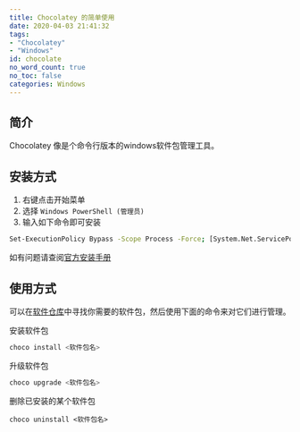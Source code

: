 ```yaml
---
title: Chocolatey 的简单使用
date: 2020-04-03 21:41:32
tags:
- "Chocolatey"
- "Windows"
id: chocolate
no_word_count: true
no_toc: false
categories: Windows
---
```


## 简介

Chocolatey 像是个命令行版本的windows软件包管理工具。

## 安装方式

1. 右键点击开始菜单
2. 选择 `Windows PowerShell (管理员)`
3. 输入如下命令即可安装
```bash
Set-ExecutionPolicy Bypass -Scope Process -Force; [System.Net.ServicePointManager]::SecurityProtocol = [System.Net.ServicePointManager]::SecurityProtocol -bor 3072; iex ((New-Object System.Net.WebClient).DownloadString('https://chocolatey.org/install.ps1'))
```

如有问题请查阅[官方安装手册](https://www.chocolatey.org/install)

## 使用方式

可以在[软件仓库](https://www.chocolatey.org/search)中寻找你需要的软件包，然后使用下面的命令来对它们进行管理。

安装软件包
```bash
choco install <软件包名>
```

升级软件包
```bash
choco upgrade <软件包名>
```

删除已安装的某个软件包
```
choco uninstall <软件包名> 
```